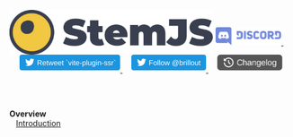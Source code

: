 <p align="center">
  <a href="/../../#readme">
    <img src="/docs/stemjs.svg" align="left" height="80" alt="stemjs"/>
  </a>
</p>

<br/>

<p align="center">
  <a href="https://discord.gg/qTq92FQzKb">
    <img src="/docs/discord.svg" height="32" width="117.078" alt="Discord stemjs"/>
  </a>
  &nbsp;&nbsp;&nbsp;
  <a href="https://twitter.com/brillout/status/1371806177424777216">
    <img src="/docs/twitter_retweet.svg" height="32" width="179" alt="Retweet vite-plugin-ssr"/>
  </a>
  &nbsp;&nbsp;&nbsp;
  <a href="https://twitter.com/brillout">
    <img src="/docs/twitter_follow.svg" height="32" width="133" alt="Follow @brillout"/>
  </a>
  &nbsp;&nbsp;&nbsp;
  <a href="/CHANGELOG.md">
    <img src="/docs/changelog.svg" height="32" width="116" alt="Changelog"/>
  </a>
</p>

<br/>

<br/> **Overview**
<br/> &nbsp;&nbsp; [Introduction](#introduction)

